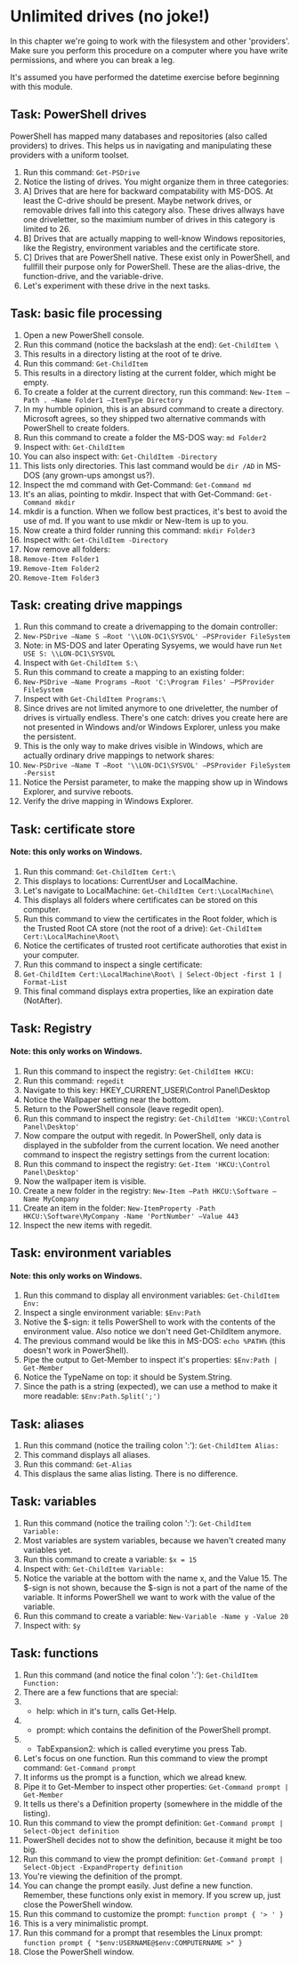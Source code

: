 # Unlimited drives (no joke!)
In this chapter we're going to work with the filesystem and other 'providers'. Make sure you perform this procedure on a computer where you have write permissions, and where you can break a leg.

It's assumed you have performed the datetime exercise before beginning with this module.

## Task: PowerShell drives
PowerShell has mapped many databases and repositories (also called providers) to drives. This helps us in navigating and manipulating these providers with a uniform toolset.
1. Run this command: ```Get-PSDrive```
1. Notice the listing of drives. You might organize them in three categories:
1. A] Drives that are here for backward compatability with MS-DOS. At least the C-drive should be present. Maybe network drives, or removable drives fall into this category also. These drives allways have one driveletter, so the maximium number of drives in this category is limited to 26.
1. B] Drives that are actually mapping to well-know Windows repositories, like the Registry, environment variables and the certificate store.
1. C] Drives that are PowerShell native. These exist only in PowerShell, and fullfill their purpose only for PowerShell. These are the alias-drive, the function-drive, and the variable-drive.
1. Let's experiment with these drive in the next tasks.


## Task: basic file processing
1. Open a new PowerShell console.
1. Run this command (notice the backslash at the end): ```Get-ChildItem \```
1. This results in a directory listing at the root of te drive.
1. Run this command: ```Get-ChildItem```
1. This results in a directory listing at the current folder, which might be empty.
1. To create a folder at the current directory, run this command: ```New-Item –Path . –Name Folder1 –ItemType Directory```
1. In my humble opinion, this is an absurd command to create a directory. Microsoft agrees, so they shipped two alternative commands with PowerShell to create folders.
1. Run this command to create a folder the MS-DOS way: ```md Folder2```
1. Inspect with: ```Get-ChildItem```
1. You can also inspect with: ```Get-ChildItem -Directory```
1. This lists only directories. This last command would be ```dir /AD``` in MS-DOS (any grown-ups amongst us?).
1. Inspect the md command with Get-Command: ```Get-Command md```
1. It's an alias, pointing to mkdir. Inspect that with Get-Command: ```Get-Command mkdir```
1. mkdir is a function. When we follow best practices, it's best to avoid the use of md. If you want to use mkdir or New-Item is up to you.
1. Now create a third folder running this command: ```mkdir Folder3```
1. Inspect with: ```Get-ChildItem -Directory```
1. Now remove all folders:
1. ```Remove-Item Folder1```
1. ```Remove-Item Folder2```
1. ```Remove-Item Folder3```


## Task: creating drive mappings
1. Run this command to create a drivemapping to the domain controller:
1. ```New-PSDrive –Name S –Root '\\LON-DC1\SYSVOL' –PSProvider FileSystem```
1. Note: in MS-DOS and later Operating Sysyems, we would have run ```Net USE S: \\LON-DC1\SYSVOL```
1. Inspect with ```Get-ChildItem S:\```
1. Run this command to create a mapping to an existing folder:
1. ```New-PSDrive –Name Programs –Root 'C:\Program Files' –PSProvider FileSystem```
1. Inspect with ```Get-ChildItem Programs:\```
1. Since drives are not limited anymore to one driveletter, the number of drives is virtually endless. There's one catch: drives you create here are not presented in Windows and/or Windows Explorer, unless you make the persistent.
1. This is the only way to make drives visible in Windows, which are actually ordinary drive mappings to network shares:
1. ```New-PSDrive –Name T –Root '\\LON-DC1\SYSVOL' –PSProvider FileSystem -Persist```
1. Notice the Persist parameter, to make the mapping show up in Windows Explorer, and survive reboots.
1. Verify the drive mapping in Windows Explorer.


## Task: certificate store
#### Note: this only works on Windows.
1. Run this command: ```Get-ChildItem Cert:\```
1. This displays to locations: CurrentUser and LocalMachine.
1. Let's navigate to LocalMachine: ```Get-ChildItem Cert:\LocalMachine\```
1. This displays all folders where certificates can be stored on this computer.
1. Run this command to view the certificates in the Root folder, which is the Trusted Root CA store (not the root of a drive): ```Get-ChildItem Cert:\LocalMachine\Root\```
1. Notice the certificates of trusted root certificate authoroties that exist in your computer.
1. Run this command to inspect a single certificate:
1. ```Get-ChildItem Cert:\LocalMachine\Root\ | Select-Object -first 1 |  Format-List```
1. This final command displays extra properties, like an expiration date (NotAfter).


## Task: Registry
#### Note: this only works on Windows.
1. Run this command to inspect the registry: ```Get-ChildItem HKCU:```
1. Run this command: ```regedit```
1. Navigate to this key: HKEY_CURRENT_USER\Control Panel\Desktop
1. Notice the Wallpaper setting near the bottom.
1. Return to the PowerShell console (leave regedit open).
1. Run this command to inspect the registry: ```Get-ChildItem 'HKCU:\Control Panel\Desktop'```
1. Now compare the output with regedit. In PowerShell, only data is displayed in the subfolder from the current location. We need another command to inspect the registry settings from the current location:
1. Run this command to inspect the registry: ```Get-Item 'HKCU:\Control Panel\Desktop'```
1. Now the wallpaper item is visible.
1. Create a new folder in the registry: ```New-Item –Path HKCU:\Software –Name MyCompany```
1. Create an item in the folder: ```New-ItemProperty -Path HKCU:\Software\MyCompany -Name 'PortNumber' –Value 443```
1. Inspect the new items with regedit.


## Task: environment variables
#### Note: this only works on Windows.
1. Run this command to display all environment variables: ```Get-ChildItem Env:```
1. Inspect a single environment variable: ```$Env:Path```
1. Notive the $-sign: it tells PowerShell to work with the contents of the environment value. Also notice we don't need Get-ChildItem anymore.
1. The previous command would be like this in MS-DOS: ```echo %PATH%``` (this doesn't work in PowerShell).
1. Pipe the output to Get-Member to inspect it's properties: ```$Env:Path | Get-Member```
1. Notice the TypeName on top: it should be System.String.
1. Since the path is a string (expected), we can use a method to make it more readable:  ```$Env:Path.Split(';')```


## Task: aliases
1. Run this command (notice the trailing colon ':'): ```Get-ChildItem Alias:```
1. This command displays all aliases.
1. Run this command: ```Get-Alias```
1. This displaus the same alias listing. There is no difference.


## Task: variables
1. Run this command (notice the trailing colon ':'): ```Get-ChildItem Variable:```
1. Most variables are system variables, because we haven't created many variables yet.
1. Run this command to create a variable: ```$x = 15```
1. Inspect with: ```Get-ChildItem Variable:```
1. Notice the variable at the bottom with the name x, and the Value 15. The $-sign is not shown, because the $-sign is not a part of the name of the variable. It informs PowerShell we want to work with the value of the variable.
1. Run this command to create a variable: ```New-Variable -Name y -Value 20```
1. Inspect with: ```$y```


## Task: functions
1. Run this command (and notice the final colon ':'): ```Get-ChildItem Function:```
1. There are a few functions that are special:
1. - help: which in it's turn, calls Get-Help.
1. - prompt: which contains the definition of the PowerShell prompt.
1. - TabExpansion2: which is called everytime you press Tab.
1. Let's focus on one function. Run this command to view the prompt command: ```Get-Command prompt```
1. It informs us the prompt is a function, which we alread knew.
1. Pipe it to Get-Member to inspect other properties: ```Get-Command prompt | Get-Member```
1. It tells us there's a Definition property (somewhere in the middle of the listing).
1. Run this command to view the prompt definition: ```Get-Command prompt | Select-Object definition```
1. PowerShell decides not to show the definition, because it might be too big.
1. Run this command to view the prompt definition: ```Get-Command prompt | Select-Object -ExpandProperty definition```
1. You're viewing the definition of the prompt.
1. You can change the prompt easily. Just define a new function. Remember, these functions only exist in memory. If you screw up, just close the PowerShell window.
1. Run this command to customize the prompt: ```function prompt { '> ' }```
1. This is a very minimalistic prompt.
1. Run this command for a prompt that resembles the Linux prompt: ```function prompt { "$env:USERNAME@$env:COMPUTERNAME >" }```
1. Close the PowerShell window.
